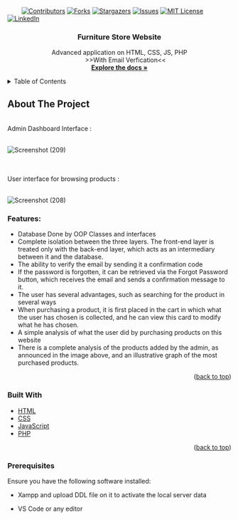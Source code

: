 <!-- PROJECT SHIELDS -->
&nbsp; &nbsp; &nbsp; &nbsp;
[![Contributors][contributors-shield]][contributors-url]
[![Forks][forks-shield]][forks-url]
[![Stargazers][stars-shield]][stars-url]
[![Issues][issues-shield]][issues-url]
[![MIT License][license-shield]][license-url]
[![LinkedIn][linkedin-shield]][linkedin-url]



<!-- PROJECT LOGO -->
<div align="center">
  <h3 align="center">Furniture Store Website</h3>

  <p align="center">
    Advanced application on HTML, CSS, JS, PHP 
    <br/>
    &nbsp; &nbsp; &nbsp; &nbsp;>>With Email Verfication<<
    <br />
    <a href="https://github.com/Arsany-Osama/Furniture-Store-Website/tree/master"><strong>Explore the docs »</strong></a>
  </p>
</div>



<!-- TABLE OF CONTENTS -->
<details>
  <summary>Table of Contents</summary>
  <ol>
    <li>
      <a href="#about-the-project">About The Project</a>
      <ul>
        <li><a href="#built-with">Built With</a></li>
      </ul>
    </li>
    <li>
      <a href="#getting-started">Getting Started</a>
      <ul>
        <li><a href="#prerequisites">Prerequisites</a></li>
      </ul>
    </li>
  </ol>
</details>



<!-- ABOUT THE PROJECT -->

## About The Project
</br>
Admin Dashboard Interface :
</br></br>

![Screenshot (209)](https://github.com/Arsany-Osama/Furniture-Store-Website/assets/160052013/c386f831-1984-456a-ba11-7e8205f848e9)

</br></br>
User interface for browsing products :
</br></br>

![Screenshot (208)](https://github.com/Arsany-Osama/Furniture-Store-Website/assets/160052013/e21f9382-9fec-40a1-a645-b41ab3302ad6)



### Features:
- Database Done by OOP Classes and interfaces
- Complete isolation between the three layers. The front-end layer is treated only with the back-end layer, which acts as an intermediary between it and the database.
- The ability to verify the email by sending it a confirmation code
- If the password is forgotten, it can be retrieved via the Forgot Password button, which receives the email and sends a confirmation message to it.
- The user has several advantages, such as searching for the product in several ways
- When purchasing a product, it is first placed in the cart in which what the user has chosen is collected, and he can view this card to modify what he has chosen.
- A simple analysis of what the user did by purchasing products on this website
- There is a complete analysis of the products added by the admin, as announced in the image above, and an illustrative graph of the most purchased products.
<p align="right">(<a href="#readme-top">back to top</a>)</p>



### Built With

* [HTML](https://developer.mozilla.org/en-US/docs/Web/HTML)
* [CSS](https://developer.mozilla.org/en-US/docs/Web/CSS)
* [JavaScript](https://developer.mozilla.org/en-US/docs/Web/JavaScript)
* [PHP](https://www.php.net/)


<p align="right">(<a href="#readme-top">back to top</a>)</p>

### Prerequisites

Ensure you have the following software installed:
* Xampp and upload DDL file on it to activate the local server data
* VS Code or any editor

  [contributors-shield]: https://img.shields.io/github/contributors/Arsany-Osama/Furniture-Store-Website.svg?style=for-the-badge
[contributors-url]: https://github.com/Arsany-Osama/Furniture-Store-Website/graphs/contributors
[forks-shield]: https://img.shields.io/github/forks/Arsany-Osama/Furniture-Store-Website.svg?style=for-the-badge
[forks-url]: https://github.com/Arsany-Osama/Furniture-Store-Website/network/members
[stars-shield]: https://img.shields.io/github/stars/Arsany-Osama/Furniture-Store-Website.svg?style=for-the-badge
[stars-url]: https://github.com/Arsany-Osama/Furniture-Store-Website/stargazers
[issues-shield]: https://img.shields.io/github/issues/Arsany-Osama/Furniture-Store-Website.svg?style=for-the-badge
[issues-url]: https://github.com/Arsany-Osama/Furniture-Store-Website/issues
[license-shield]: https://img.shields.io/github/license/Arsany-Osama/Furniture-Store-Website.svg?style=for-the-badge
[license-url]: https://github.com/Arsany-Osama/Furniture-Store-Website/blob/master/LICENSE.txt
[linkedin-shield]: https://img.shields.io/badge/-LinkedIn-black.svg?style=for-the-badge&logo=linkedin&colorB=555
[linkedin-url]: https://linkedin.com/in/arsany-osama-446942264
